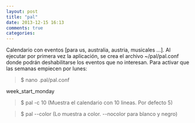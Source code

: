 ```yaml
---
layout: post
title: "pal"
date: 2013-12-15 16:13
comments: true
categories: 
---
```

Calendario con eventos [para us, australia, austria, musicales ...]. Al ejecutar por primera vez la aplicación, se crea el archivo ~/pal/pal.conf donde podrán deshabilitarse los eventos que no interesan. Para activar que las semanas empiecen por lunes:

>$ nano .pal/pal.conf

week_start_monday

>$ pal -c 10 (Muestra el calendario con 10 lineas. Por defecto 5)

>$ pal --color (Lo muestra a color. --nocolor para blanco y negro)

